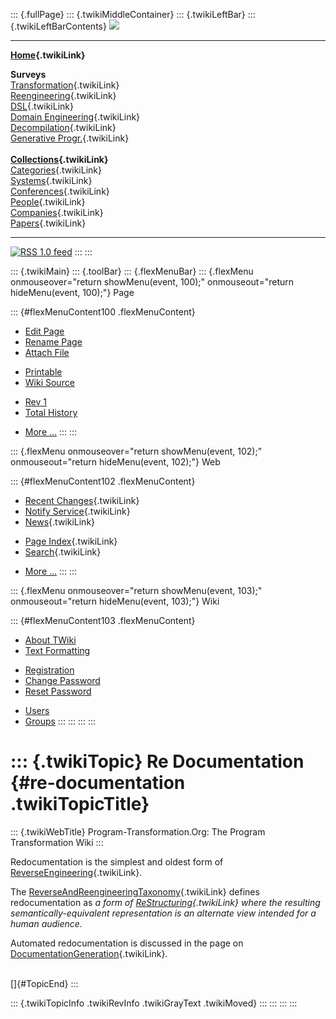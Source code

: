::: {.fullPage}
::: {.twikiMiddleContainer}
::: {.twikiLeftBar}
::: {.twikiLeftBarContents}
![](../pub/transformation.gif)

------------------------------------------------------------------------

**[Home](WebHome){.twikiLink}**

**Surveys**\
[Transformation](ProgramTransformation){.twikiLink}\
[Reengineering](ReengineeringWiki){.twikiLink}\
[DSL](DomainSpecificLanguages){.twikiLink}\
[Domain Engineering](DomainEngineering){.twikiLink}\
[Decompilation](DeCompilation){.twikiLink}\
[Generative Progr.](GenerativeProgrammingWiki){.twikiLink}\
\
**[Collections](CategoryCollection){.twikiLink}**\
[Categories](CategoryCategory){.twikiLink}\
[Systems](TransformationSystems){.twikiLink}\
[Conferences](TransformationConferences){.twikiLink}\
[People](TransformationPeople){.twikiLink}\
[Companies](TransformationCompanies){.twikiLink}\
[Papers](CategoryPaper){.twikiLink}

------------------------------------------------------------------------

[![](../pub/rss.gif "RSS 1.0 feed")](WebRss@skin=rss)
:::
:::

::: {.twikiMain}
::: {.toolBar}
::: {.flexMenuBar}
::: {.flexMenu onmouseover="return showMenu(event, 100);" onmouseout="return hideMenu(event, 100);"}
Page

::: {#flexMenuContent100 .flexMenuContent}
-   [Edit
    Page](http://www.program-transformation.org/edit/Transform/ReDocumentation?t=1536826541)
-   [Rename
    Page](http://www.program-transformation.org/rename/Transform/ReDocumentation)
-   [Attach
    File](http://www.program-transformation.org/attach/Transform/ReDocumentation)

<!-- -->

-   [Printable](http://www.program-transformation.org/view/Transform/ReDocumentation?skin=print.pattern)
-   [Wiki
    Source](http://www.program-transformation.org/view/Transform/ReDocumentation?skin=text&raw=on&contenttype=text/plain)

<!-- -->

-   [Rev
    1](http://www.program-transformation.org/view/Transform/ReDocumentation?rev=1.1)
-   [Total
    History](http://www.program-transformation.org/rdiff/Transform/ReDocumentation)

<!-- -->

-   [More
    \...](http://www.program-transformation.org/oops/Transform/ReDocumentation?template=oopsmore&param1=1.1&param2=1.1)
:::
:::

::: {.flexMenu onmouseover="return showMenu(event, 102);" onmouseout="return hideMenu(event, 102);"}
Web

::: {#flexMenuContent102 .flexMenuContent}
-   [Recent Changes](WebChanges){.twikiLink}
-   [Notify Service](WebNotify){.twikiLink}
-   [News](WebNews){.twikiLink}

<!-- -->

-   [Page Index](WebIndex){.twikiLink}
-   [Search](WebSearch){.twikiLink}

<!-- -->

-   [More
    \...](http://www.program-transformation.org/oops/Transform/ReDocumentation?template=oopsmore&param1=1.1&param2=1.1)
:::
:::

::: {.flexMenu onmouseover="return showMenu(event, 103);" onmouseout="return hideMenu(event, 103);"}
Wiki

::: {#flexMenuContent103 .flexMenuContent}
-   [About
    TWiki](http://www.program-transformation.org/view/TWiki/WebHome)
-   [Text
    Formatting](http://www.program-transformation.org/view/TWiki/TextFormattingRules)

<!-- -->

-   [Registration](http://www.program-transformation.org/view/TWiki/TWikiRegistration)
-   [Change
    Password](http://www.program-transformation.org/view/TWiki/ChangePassword)
-   [Reset
    Password](http://www.program-transformation.org/view/TWiki/ResetPassword)

<!-- -->

-   [Users](http://www.program-transformation.org/view/Main/TWikiUsers)
-   [Groups](http://www.program-transformation.org/view/Main/TWikiGroups)
:::
:::
:::
:::

::: {.twikiTopic}
Re Documentation {#re-documentation .twikiTopicTitle}
================

::: {.twikiWebTitle}
Program-Transformation.Org: The Program Transformation Wiki
:::

Redocumentation is the simplest and oldest form of
[ReverseEngineering](ReverseEngineering){.twikiLink}.

The
[ReverseAndReengineeringTaxonomy](ReverseAndReengineeringTaxonomy){.twikiLink}
defines redocumentation as *a form of
[ReStructuring](ReStructuring){.twikiLink} where the resulting
semantically-equivalent representation is an alternate view intended for
a human audience.*

Automated redocumentation is discussed in the page on
[DocumentationGeneration](DocumentationGeneration){.twikiLink}.

\
[]{#TopicEnd}
:::

::: {.twikiTopicInfo .twikiRevInfo .twikiGrayText .twikiMoved}
:::
:::
:::
:::

